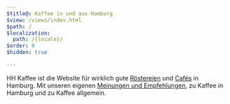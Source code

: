 ```yaml
---
$title@: Kaffee in und aus Hamburg
$view: /views/index.html
$path: /
$localization:
  path: /{locale}/
$order: 0
$hidden: true

---
```

HH Kaffee ist die Website für wirklich gute [Röstereien]([url('/content/pages/roasters.md')]) und [Cafés]([url('/content/pages/cafes.md')]) in Hamburg. Mit unseren eigenen [Meinungen und Empfehlungen]([url('/content/pages/posts.md')]), zu Kaffee in Hamburg und zu Kaffee allgemein.